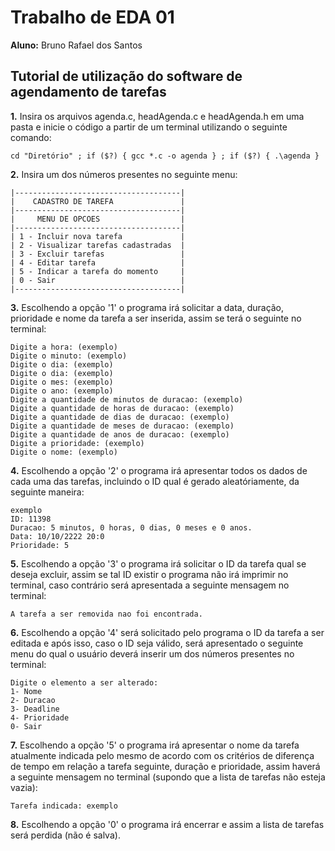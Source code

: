# Trabalho de EDA 01
**Aluno:** Bruno Rafael dos Santos

## Tutorial de utilização do software de agendamento de tarefas
**1.** Insira os arquivos agenda.c, headAgenda.c e headAgenda.h em uma pasta e inicie o código a partir de um terminal utilizando o seguinte comando:
```
cd "Diretório" ; if ($?) { gcc *.c -o agenda } ; if ($?) { .\agenda }
```
**2.** Insira um dos números presentes no seguinte menu:
```
|-------------------------------------|
|    CADASTRO DE TAREFA               |
|-------------------------------------|
|     MENU DE OPCOES                  |
|-------------------------------------|
| 1 - Incluir nova tarefa             |
| 2 - Visualizar tarefas cadastradas  |
| 3 - Excluir tarefas                 |
| 4 - Editar tarefa                   |
| 5 - Indicar a tarefa do momento     |
| 0 - Sair                            |
|-------------------------------------|
```
**3.** Escolhendo a opção '1' o programa irá solicitar a data, duração, prioridade e nome da tarefa a ser inserida, assim se terá o seguinte no terminal:
```
Digite a hora: (exemplo)
Digite o minuto: (exemplo)
Digite o dia: (exemplo)
Digite o dia: (exemplo)
Digite o mes: (exemplo)
Digite o ano: (exemplo)
Digite a quantidade de minutos de duracao: (exemplo)
Digite a quantidade de horas de duracao: (exemplo)
Digite a quantidade de dias de duracao: (exemplo)
Digite a quantidade de meses de duracao: (exemplo)
Digite a quantidade de anos de duracao: (exemplo)
Digite a prioridade: (exemplo)
Digite o nome: (exemplo)
```
**4.** Escolhendo a opção '2' o programa irá apresentar todos os dados de cada uma das tarefas, incluindo o ID qual é gerado aleatóriamente, da seguinte maneira:
```
exemplo
ID: 11398
Duracao: 5 minutos, 0 horas, 0 dias, 0 meses e 0 anos.
Data: 10/10/2222 20:0
Prioridade: 5
```
**5.** Escolhendo a opção '3' o programa irá solicitar o ID da tarefa qual se deseja excluir, assim se tal ID existir o programa não irá imprimir no terminal, caso contrário será apresentada a seguinte mensagem no terminal:
```
A tarefa a ser removida nao foi encontrada.
```
**6.** Escolhendo a opção '4' será solicitado pelo programa o ID da tarefa a ser editada e após isso, caso o ID seja válido, será apresentado o seguinte menu do qual o usuário deverá inserir um dos números presentes no terminal:
```
Digite o elemento a ser alterado:
1- Nome
2- Duracao
3- Deadline
4- Prioridade
0- Sair
```
**7.** Escolhendo a opção '5' o programa irá apresentar o nome da tarefa atualmente indicada pelo mesmo de acordo com os critérios de diferença de tempo em relação a tarefa seguinte, duração e prioridade, assim haverá a seguinte mensagem no terminal (supondo que a lista de tarefas não esteja vazia):
```
Tarefa indicada: exemplo
```
**8.** Escolhendo a opção '0' o programa irá encerrar e assim a lista de tarefas será perdida (não é salva).
